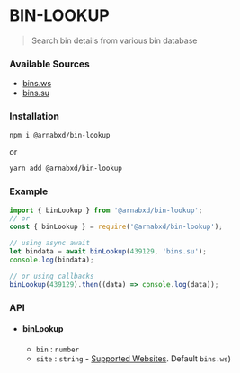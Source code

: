 # BIN-LOOKUP

> Search bin details from various bin database

### Available Sources

- [bins.ws](http://bins.ws)
- [bins.su](http://bins.su)

### Installation

```bash
npm i @arnabxd/bin-lookup
```

or

```bash
yarn add @arnabxd/bin-lookup
```

### Example

```ts
import { binLookup } from '@arnabxd/bin-lookup';
// or
const { binLookup } = require('@arnabxd/bin-lookup');
```

```ts
// using async await
let bindata = await binLookup(439129, 'bins.su');
console.log(bindata);

// or using callbacks
binLookup(439129).then((data) => console.log(data));
```

### API

- #### binLookup
  - `bin` : `number`
  - `site` : `string` - [Supported Websites](#available-sources). Default `bins.ws`)